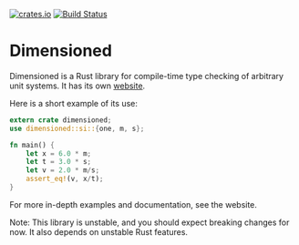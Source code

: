 [![crates.io](https://img.shields.io/crates/v/dimensioned.svg)](https://crates.io/crates/dimensioned)
[![Build Status](https://travis-ci.org/paholg/dimensioned.svg?branch=master)](https://travis-ci.org/paholg/dimensioned)

Dimensioned
=====

Dimensioned is a Rust library for compile-time type checking of arbitrary unit systems. It
has its own [website](http://paholg.com/dimensioned/).

Here is a short example of its use:

```rust
extern crate dimensioned;
use dimensioned::si::{one, m, s};

fn main() {
    let x = 6.0 * m;
    let t = 3.0 * s;
    let v = 2.0 * m/s;
    assert_eq!(v, x/t);
}
```

For more in-depth examples and documentation, see the website.

Note: This library is unstable, and you should expect breaking changes for now. It also
depends on unstable Rust features.
